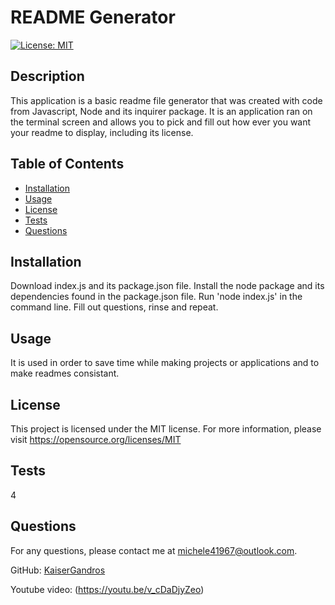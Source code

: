 
  # README Generator

[![License: MIT](https://img.shields.io/badge/License-MIT-yellow.svg)](https://opensource.org/licenses/MIT)

## Description
This application is a basic readme file generator that was created with code from Javascript, Node and its inquirer package. It is an application ran on the terminal screen and allows you to pick and fill out how ever you want your readme to display, including its license.

## Table of Contents
- [Installation](#installation)
- [Usage](#usage)
- [License](#license)
- [Tests](#tests)
- [Questions](#questions)

## Installation
Download index.js and its package.json file. Install the node package and its dependencies found in the package.json file. Run 'node index.js' in the command line. Fill out questions, rinse and repeat.

## Usage
It is used in order to save time while making projects or applications and to make readmes consistant.

## License
This project is licensed under the MIT license.
For more information, please visit https://opensource.org/licenses/MIT

## Tests
4

## Questions
For any questions, please contact me at [michele41967@outlook.com](mailto:michele41967@outlook.com).

GitHub: [KaiserGandros](https://github.com/KaiserGandros)

Youtube video: (https://youtu.be/v_cDaDjyZeo)